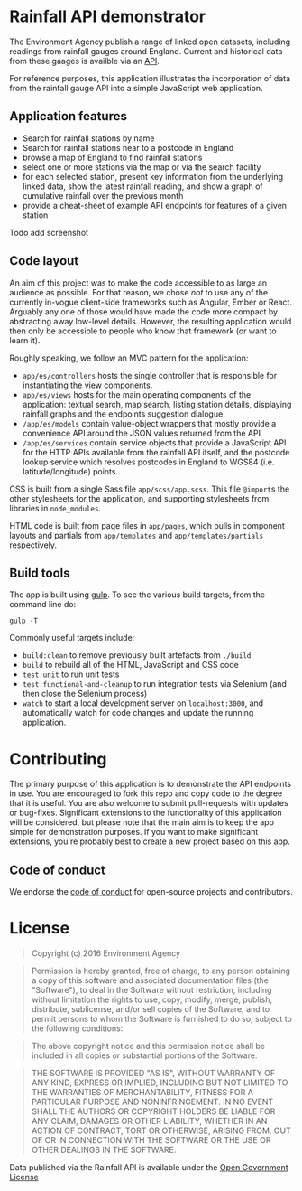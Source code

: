 # Rainfall API demonstrator

The Environment Agency publish a range of linked open datasets, including readings from rainfall gauges around England. Current and historical data from these gaages is availble via an [API](http://environment.data.gov.uk/flood-monitoring/doc/rainfall).

For reference purposes, this application illustrates the incorporation of data from the rainfall gauge API into a simple JavaScript web application.

## Application features

  * Search for rainfall stations by name
  * Search for rainfall stations near to a postcode in England
  * browse a map of England to find rainfall stations
  * select one or more stations via the map or via the search facility
  * for each selected station, present key information from the underlying linked data, show the latest rainfall reading, and show a graph of cumulative rainfall over the previous month
  * provide a cheat-sheet of example API endpoints for features of a given station

Todo add screenshot

## Code layout

An aim of this project was to make the code accessible to as large an audience as possible. For that reason, we chose *not* to use any of the currently in-vogue client-side frameworks such as Angular, Ember or React. Arguably any one of those would have made the code more compact by abstracting away low-level details. However, the resulting application would then only be accessible to people who know that framework (or want to learn it).

Roughly speaking, we follow an MVC pattern for the application:

  * `app/es/controllers` hosts the single controller that is responsible for instantiating the view components.
  * `app/es/views` hosts for the main operating components of the application: textual search, map search, listing station details, displaying rainfall graphs and the endpoints suggestion dialogue.
  * `/app/es/models` contain value-object wrappers that mostly provide a convenience API around the JSON values returned from the API
  * `/app/es/services` contain service objects that provide a JavaScript API for the HTTP APIs available from the rainfall API itself, and the postcode lookup service which resolves postcodes in England to WGS84 (i.e. latitude/longitude) points.

CSS is built from a single Sass file `app/scss/app.scss`. This file `@import`s the other stylesheets for the application, and supporting stylesheets from libraries in `node_modules`.

HTML code is built from page files in `app/pages`, which pulls in component layouts and partials from `app/templates` and `app/templates/partials` respectively.

## Build tools

The app is built using [gulp](http://gulpjs.com/). To see the various build targets, from the command line do:

    gulp -T

Commonly useful targets include:

  * `build:clean` to remove previously built artefacts from `./build`
  * `build` to rebuild all of the HTML, JavaScript and CSS code
  * `test:unit` to run unit tests
  * `test:functional-and-cleanup` to run integration tests via Selenium (and then close the Selenium process)
  * `watch` to start a local development server on `localhost:3000`, and automatically watch for code changes and update the running application.

# Contributing

The primary purpose of this application is to demonstrate the API endpoints in use. You are encouraged to fork this repo and copy code to the degree that it is useful. You are also welcome to submit pull-requests with updates or bug-fixes. Significant extensions to the functionality of this application will be considered, but please note that the main aim is to keep the app simple for demonstration purposes. If you want to make significant extensions, you're probably best to create a new project based on this app.

## Code of conduct

We endorse the [code of conduct](CODE_OF_CONDUCT.md) for open-source projects and contributors.

# License

> Copyright (c) 2016 Environment Agency

> Permission is hereby granted, free of charge, to any person obtaining a copy of this software and associated documentation files (the "Software"), to deal in the Software without restriction, including without limitation the rights to use, copy, modify, merge, publish, distribute, sublicense, and/or sell copies of the Software, and to permit persons to whom the Software is furnished to do so, subject to the following conditions:

> The above copyright notice and this permission notice shall be included in all copies or substantial portions of the Software.

> THE SOFTWARE IS PROVIDED "AS IS", WITHOUT WARRANTY OF ANY KIND, EXPRESS OR IMPLIED, INCLUDING BUT NOT LIMITED TO THE WARRANTIES OF MERCHANTABILITY, FITNESS FOR A PARTICULAR PURPOSE AND NONINFRINGEMENT. IN NO EVENT SHALL THE AUTHORS OR COPYRIGHT HOLDERS BE LIABLE FOR ANY CLAIM, DAMAGES OR OTHER LIABILITY, WHETHER IN AN ACTION OF CONTRACT, TORT OR OTHERWISE, ARISING FROM, OUT OF OR IN CONNECTION WITH THE SOFTWARE OR THE USE OR OTHER DEALINGS IN THE SOFTWARE.

Data published via the Rainfall API is available under the [Open Government License](https://www.nationalarchives.gov.uk/doc/open-government-licence/version/3/)
